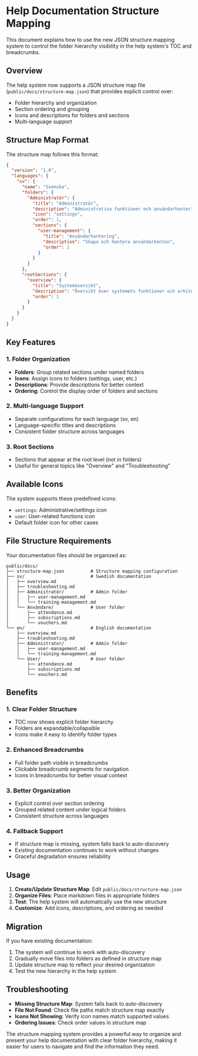 # Help Documentation Structure Mapping

This document explains how to use the new JSON structure mapping system to control the folder hierarchy visibility in the help system's TOC and breadcrumbs.

## Overview

The help system now supports a JSON structure map file (`public/docs/structure-map.json`) that provides explicit control over:
- Folder hierarchy and organization
- Section ordering and grouping
- Icons and descriptions for folders and sections
- Multi-language support

## Structure Map Format

The structure map follows this format:

```json
{
  "version": "1.0",
  "languages": {
    "sv": {
      "name": "Svenska",
      "folders": {
        "Administratör": {
          "title": "Administratör",
          "description": "Administrativa funktioner och användarhantering",
          "icon": "settings",
          "order": 1,
          "sections": {
            "user-management": {
              "title": "Användarhantering",
              "description": "Skapa och hantera användarkonton",
              "order": 1
            }
          }
        }
      },
      "rootSections": {
        "overview": {
          "title": "Systemöversikt",
          "description": "Översikt över systemets funktioner och arkitektur",
          "order": 1
        }
      }
    }
  }
}
```

## Key Features

### 1. Folder Organization
- **Folders**: Group related sections under named folders
- **Icons**: Assign icons to folders (settings, user, etc.)
- **Descriptions**: Provide descriptions for better context
- **Ordering**: Control the display order of folders and sections

### 2. Multi-language Support
- Separate configurations for each language (sv, en)
- Language-specific titles and descriptions
- Consistent folder structure across languages

### 3. Root Sections
- Sections that appear at the root level (not in folders)
- Useful for general topics like "Overview" and "Troubleshooting"

## Available Icons

The system supports these predefined icons:
- `settings`: Administrative/settings icon
- `user`: User-related functions icon
- Default folder icon for other cases

## File Structure Requirements

Your documentation files should be organized as:
```
public/docs/
├── structure-map.json          # Structure mapping configuration
├── sv/                         # Swedish documentation
│   ├── overview.md
│   ├── troubleshooting.md
│   ├── Administratör/          # Admin folder
│   │   ├── user-management.md
│   │   └── training-management.md
│   └── Användare/              # User folder
│       ├── attendance.md
│       ├── subscriptions.md
│       └── vouchers.md
└── en/                         # English documentation
    ├── overview.md
    ├── troubleshooting.md
    ├── Administrator/          # Admin folder
    │   ├── user-management.md
    │   └── training-management.md
    └── User/                   # User folder
        ├── attendance.md
        ├── subscriptions.md
        └── vouchers.md
```

## Benefits

### 1. Clear Folder Structure
- TOC now shows explicit folder hierarchy
- Folders are expandable/collapsible
- Icons make it easy to identify folder types

### 2. Enhanced Breadcrumbs
- Full folder path visible in breadcrumbs
- Clickable breadcrumb segments for navigation
- Icons in breadcrumbs for better visual context

### 3. Better Organization
- Explicit control over section ordering
- Grouped related content under logical folders
- Consistent structure across languages

### 4. Fallback Support
- If structure map is missing, system falls back to auto-discovery
- Existing documentation continues to work without changes
- Graceful degradation ensures reliability

## Usage

1. **Create/Update Structure Map**: Edit `public/docs/structure-map.json`
2. **Organize Files**: Place markdown files in appropriate folders
3. **Test**: The help system will automatically use the new structure
4. **Customize**: Add icons, descriptions, and ordering as needed

## Migration

If you have existing documentation:
1. The system will continue to work with auto-discovery
2. Gradually move files into folders as defined in structure map
3. Update structure map to reflect your desired organization
4. Test the new hierarchy in the help system

## Troubleshooting

- **Missing Structure Map**: System falls back to auto-discovery
- **File Not Found**: Check file paths match structure map exactly
- **Icons Not Showing**: Verify icon names match supported values
- **Ordering Issues**: Check order values in structure map

The structure mapping system provides a powerful way to organize and present your help documentation with clear folder hierarchy, making it easier for users to navigate and find the information they need.
